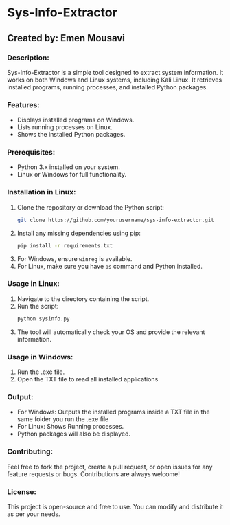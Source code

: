 
# Sys-Info-Extractor
## Created by: Emen Mousavi

### Description:
Sys-Info-Extractor is a simple tool designed to extract system information. It works on both Windows and Linux systems, including Kali Linux. It retrieves installed programs, running processes, and installed Python packages.

### Features:
- Displays installed programs on Windows.
- Lists running processes on Linux.
- Shows the installed Python packages.

### Prerequisites:
- Python 3.x installed on your system.
- Linux or Windows for full functionality.

### Installation in Linux:
1. Clone the repository or download the Python script:
   ```bash
   git clone https://github.com/yourusername/sys-info-extractor.git
   ```
2. Install any missing dependencies using pip:
   ```bash
   pip install -r requirements.txt
   ```
3. For Windows, ensure `winreg` is available.
4. For Linux, make sure you have `ps` command and Python installed.

### Usage in Linux:
1. Navigate to the directory containing the script.
2. Run the script:
   ```bash
   python sysinfo.py
   ```
3. The tool will automatically check your OS and provide the relevant information.

### Usage in Windows:
1. Run the .exe file.
2. Open the TXT file to read all installed applications

### Output:
- For Windows: Outputs the installed programs inside a TXT file in the same folder you run the .exe file
- For Linux: Shows Running processes.
- Python packages will also be displayed.

### Contributing:
Feel free to fork the project, create a pull request, or open issues for any feature requests or bugs. Contributions are always welcome!

### License:
This project is open-source and free to use. You can modify and distribute it as per your needs.
